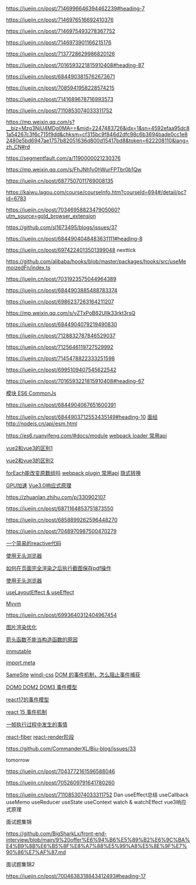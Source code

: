 https://juejin.cn/post/7146996646394462239#heading-7


https://juejin.cn/post/7146976516692410376


https://juejin.cn/post/7146975493278367752

https://juejin.cn/post/7146973901166215176

https://juejin.cn/post/7137728629986820126



https://juejin.cn/post/7016593221815910408#heading-87

https://juejin.cn/post/6844903815762673671

https://juejin.cn/post/7085941958228574215

https://juejin.cn/post/7141689678716993573

https://juejin.cn/post/7110853074033311752

https://mp.weixin.qq.com/s?__biz=Mzg3NjU4MDg0MA==&mid=2247483726&idx=1&sn=4592efaa95dc81a54267c3f6c715f9dd&chksm=cf315bc9f846d2dfc98c6b3694bade0cc1e82480e5bd6947ae1757b82051636d800d15417bd8&token=622208110&lang=zh_CN#rd

https://segmentfault.com/a/1190000021230376

https://mp.weixin.qq.com/s/FhJNh1v0hWurFPTbr0b1Qw

https://juejin.cn/post/6877507011769008135

https://kaiwu.lagou.com/course/courseInfo.htm?courseId=694#/detail/pc?id=6783

https://juejin.cn/post/7034695882347905060?utm_source=gold_browser_extension

https://github.com/sl1673495/blogs/issues/37

https://juejin.cn/post/6844904048483631111#heading-8

https://juejin.cn/post/6974224013501399048    nexttick

https://github.com/alibaba/hooks/blob/master/packages/hooks/src/useMemoizedFn/index.ts

https://juejin.cn/post/7031923575044964389

https://juejin.cn/post/6844903885488783374

https://juejin.cn/post/6986237263164211207

https://mp.weixin.qq.com/s/yZTxPoB62UIlk33rkt3rsQ

https://juejin.cn/post/6844904079219490830

https://juejin.cn/post/7128832787846529037

https://juejin.cn/post/7125646119727529992

https://juejin.cn/post/7145478822333251598

https://juejin.cn/post/6995109407545622542

https://juejin.cn/post/7016593221815910408#heading-67

[模块 ES6 CommonJs](https://juejin.cn/post/6844903565236895758)

https://juejin.cn/post/6844904067651600391

https://juejin.cn/post/6844903712553435149#heading-10
[面经](https://juejin.cn/post/7088883914005184525#heading-2)
http://nodejs.cn/api/esm.html

https://es6.ruanyifeng.com/#docs/module
[webpack loader 常用api](https://webpack.js.org/api/loaders/#raw-loader)

[vue2和vue3的区别1](https://juejin.cn/post/6946770942085300254#heading-11)

[vue2和vue3的区别2](https://juejin.cn/post/6997370434061205540)

[forEach能改变原数组吗](https://juejin.cn/post/7087579243638423588)
[webpack plugin 常用api](https://webpack.js.org/api/resolvers/)
[隐式转换](https://juejin.cn/post/7079936779914051615)

[GPU加速](https://www.cnblogs.com/vickylinj/p/14299796.html#:~:text=Web%20%E6%80%A7%E8%83%BD%E4%BC%98%E5%8C%96-CSS3%20%E7%A1%AC%E4%BB%B6%E5%8A%A0%E9%80%9F%20%28GPU%20%E5%8A%A0%E9%80%9F%29%20CSS3%20%E7%A1%AC%E4%BB%B6%E5%8A%A0%E9%80%9F%E5%8F%88%E5%8F%AB%E5%81%9A%20GPU,%E7%94%B1%E4%BA%8E%20GPU%20%E4%B8%AD%E7%9A%84%20transform%20%E7%AD%89%20CSS%20%E5%B1%9E%E6%80%A7%E4%B8%8D%E4%BC%9A%E8%A7%A6%E5%8F%91%20repaint%EF%BC%8C%E6%89%80%E4%BB%A5%E8%83%BD%E5%A4%A7%E5%A4%A7%E6%8F%90%E9%AB%98%E7%BD%91%E9%A1%B5%E7%9A%84%E6%80%A7%E8%83%BD%E3%80%82)
[Vue3.0响应式原理](https://juejin.cn/post/6858899262596448270)

https://zhuanlan.zhihu.com/p/330902107

https://juejin.cn/post/6871164853751873550

https://juejin.cn/post/6858899262596448270

https://juejin.cn/post/7048970987500470279

[一个简易的reactive代码](https://github.com/mxin-d/spare-time/tree/master/toy-reactivity)


[使用无头浏览器](https://github.com/laispace/puppeteer-explore)

[如何在页面完全渲染之后执行截图保存pdf操作](https://www.codenong.com/52222961/)

[使用无头浏览器](https://juejin.cn/post/6844903504276881422)

[useLayoutEffect & useEffect](https://zhuanlan.zhihu.com/p/348701319)

[Mvvm](https://juejin.cn/post/6844903586103558158)

https://juejin.cn/post/6993640312404967454

[图片渲染优化](https://juejin.cn/post/6965761736083243044?utm_source=gold_browser_extension)

[箭头函数不能当构造函数的原因](https://juejin.cn/post/7050492355056664612?utm_source=gold_browser_extension)

[immutable](https://mp.weixin.qq.com/s/-vtdGyfR67bnuWoo69igmA)

[import.meta](https://developer.mozilla.org/zh-CN/docs/Web/JavaScript/Reference/Statements/import.meta)

[SameSite](https://juejin.cn/post/6844904095711494151)
[windi-css](https://github.com/dcasia/wechat-mini-program-tailwind)
[DOM 的事件机制，怎么阻止事件捕获](https://ost.51cto.com/posts/3825)

[DOM0 DOM2 DOM3 事件模型](https://juejin.cn/post/6844903853956022285)

[react17的事件模型](https://juejin.cn/post/6971242638716436487)

[react 15 事件机制](https://juejin.cn/post/6844903939092348936)

[一帧执行过程中发生的事情](https://p9-juejin.byteimg.com/tos-cn-i-k3u1fbpfcp/8d7d23af3aaf40bc810c46cfd07473a7~tplv-k3u1fbpfcp-zoom-in-crop-mark:1304:0:0:0.awebp?)

[react-fiber](https://juejin.cn/post/7016512949330116645)
[react-render阶段](https://juejin.cn/post/7019254208830373902/)

https://github.com/CommanderXL/Biu-blog/issues/33


tomorrow





https://juejin.cn/post/7043772161596588046

https://juejin.cn/post/7052609791641780260


https://juejin.cn/post/7110853074033311752
Dan useEffect总结
useCallback useMemo useReducer useState useContext
watch & watchEffect
vue3响应式原理

面试题集锦

https://github.com/BigSharkLx/front-end-interview/blob/main/9%20offer%E6%94%B6%E5%89%B2%E6%9C%BA%E4%B9%8B%E6%B5%8F%E8%A7%88%E5%99%A8%E5%8E%9F%E7%90%86%E7%AF%87.md


面试题集锦2

https://juejin.cn/post/7004638318843412493#heading-17


